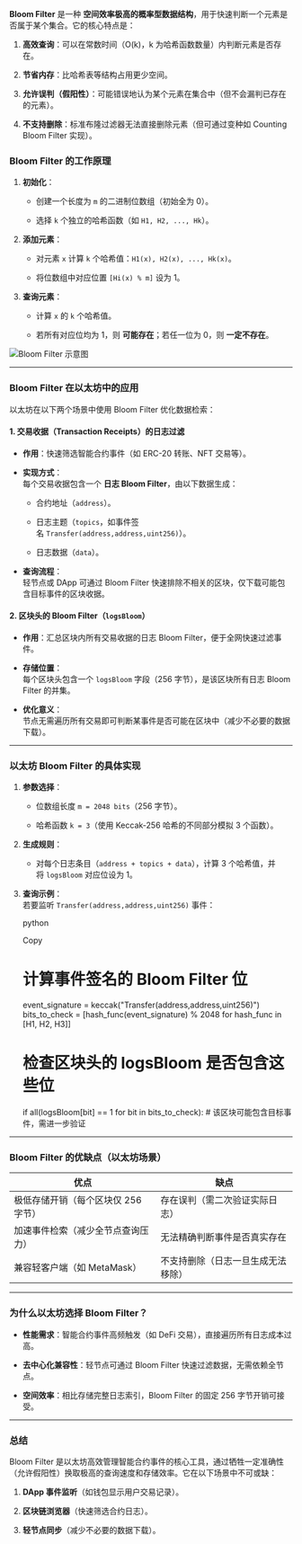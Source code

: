 **Bloom Filter** 是一种 **空间效率极高的概率型数据结构**，用于快速判断一个元素是否属于某个集合。它的核心特点是：

1. **高效查询**：可以在常数时间（O(k)，k 为哈希函数数量）内判断元素是否存在。
    
2. **节省内存**：比哈希表等结构占用更少空间。
    
3. **允许误判（假阳性）**：可能错误地认为某个元素在集合中（但不会漏判已存在的元素）。
    
4. **不支持删除**：标准布隆过滤器无法直接删除元素（但可通过变种如 Counting Bloom Filter 实现）。


### **Bloom Filter 的工作原理**

1. **初始化**：
    
    - 创建一个长度为 `m` 的二进制位数组（初始全为 0）。
        
    - 选择 `k` 个独立的哈希函数（如 `H1, H2, ..., Hk`）。
        
2. **添加元素**：
    
    - 对元素 `x` 计算 `k` 个哈希值：`H1(x), H2(x), ..., Hk(x)`。
        
    - 将位数组中对应位置 `[Hi(x) % m]` 设为 1。
        
3. **查询元素**：
    
    - 计算 `x` 的 `k` 个哈希值。
        
    - 若所有对应位均为 1，则 **可能存在**；若任一位为 0，则 **一定不存在**。
        

![Bloom Filter 示意图](https://upload.wikimedia.org/wikipedia/commons/a/ac/Bloom_filter.svg)

---

### **Bloom Filter 在以太坊中的应用**

以太坊在以下两个场景中使用 Bloom Filter 优化数据检索：

#### **1. 交易收据（Transaction Receipts）的日志过滤**

- **作用**：快速筛选智能合约事件（如 ERC-20 转账、NFT 交易等）。
    
- **实现方式**：  
    每个交易收据包含一个 **日志 Bloom Filter**，由以下数据生成：
    
    - 合约地址（`address`）。
        
    - 日志主题（`topics`，如事件签名 `Transfer(address,address,uint256)`）。
        
    - 日志数据（`data`）。
        
- **查询流程**：  
    轻节点或 DApp 可通过 Bloom Filter 快速排除不相关的区块，仅下载可能包含目标事件的区块收据。
    

#### **2. 区块头的 Bloom Filter（`logsBloom`）**

- **作用**：汇总区块内所有交易收据的日志 Bloom Filter，便于全网快速过滤事件。
    
- **存储位置**：  
    每个区块头包含一个 `logsBloom` 字段（256 字节），是该区块所有日志 Bloom Filter 的并集。
    
- **优化意义**：  
    节点无需遍历所有交易即可判断某事件是否可能在区块中（减少不必要的数据下载）。
    

---

### **以太坊 Bloom Filter 的具体实现**

1. **参数选择**：
    
    - 位数组长度 `m = 2048 bits`（256 字节）。
        
    - 哈希函数 `k = 3`（使用 Keccak-256 哈希的不同部分模拟 3 个函数）。
        
2. **生成规则**：
    
    - 对每个日志条目（`address + topics + data`），计算 3 个哈希值，并将 `logsBloom` 对应位设为 1。
        
3. **查询示例**：  
    若要监听 `Transfer(address,address,uint256)` 事件：
    
    python
    
    Copy
    
    # 计算事件签名的 Bloom Filter 位
    event_signature = keccak("Transfer(address,address,uint256)")
    bits_to_check = [hash_func(event_signature) % 2048 for hash_func in [H1, H2, H3]]
    
    # 检查区块头的 logsBloom 是否包含这些位
    if all(logsBloom[bit] == 1 for bit in bits_to_check):
        # 该区块可能包含目标事件，需进一步验证
    

---

### **Bloom Filter 的优缺点（以太坊场景）**

|**优点**|**缺点**|
|---|---|
|极低存储开销（每个区块仅 256 字节）|存在误判（需二次验证实际日志）|
|加速事件检索（减少全节点查询压力）|无法精确判断事件是否真实存在|
|兼容轻客户端（如 MetaMask）|不支持删除（日志一旦生成无法移除）|

---

### **为什么以太坊选择 Bloom Filter？**

- **性能需求**：智能合约事件高频触发（如 DeFi 交易），直接遍历所有日志成本过高。
    
- **去中心化兼容性**：轻节点可通过 Bloom Filter 快速过滤数据，无需依赖全节点。
    
- **空间效率**：相比存储完整日志索引，Bloom Filter 的固定 256 字节开销可接受。
    

---

### **总结**

Bloom Filter 是以太坊高效管理智能合约事件的核心工具，通过牺牲一定准确性（允许假阳性）换取极高的查询速度和存储效率。它在以下场景中不可或缺：

1. **DApp 事件监听**（如钱包显示用户交易记录）。
    
2. **区块链浏览器**（快速筛选合约日志）。
    
3. **轻节点同步**（减少不必要的数据下载）。